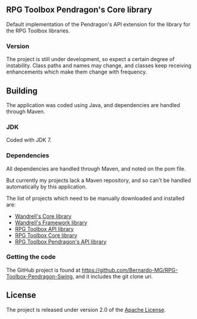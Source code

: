 ## RPG Toolbox Pendragon's Core library
Default implementation of the Pendragon's API extension for the library for the RPG Toolbox libraries.

### Version
The project is still under development, so expect a certain degree of instability. Class paths and names may change, and classes keep receiving enhancements which make them change with frequency.

## Building
The application was coded using Java, and dependencies are handled through Maven.

### JDK
Coded with JDK 7.

### Dependencies
All dependencies are handled through Maven, and noted on the pom file.

But currently my projects lack a Maven repository, and so can't be handled automatically by this application.

The list of projects which need to be manually downloaded and installed are:
* [Wandrell's Core library][]
* [Wandrell's Framework library][]
* [RPG Toolbox API library][]
* [RPG Toolbox Core library][]
* [RPG Toolbox Pendragon's API library][]

### Getting the code
The GitHub project is found at https://github.com/Bernardo-MG/RPG-Toolbox-Pendragon-Swing, and it includes the git clone uri.

## License
The project is released under version 2.0 of the [Apache License][].

[Apache License]: http://www.apache.org/licenses/LICENSE-2.0
[RPG Toolbox API library]: https://github.com/Bernardo-MG/RPG-Toolbox-API
[RPG Toolbox Core library]: https://github.com/Bernardo-MG/RPG-Toolbox-Core
[RPG Toolbox Pendragon's API library]: https://github.com/Bernardo-MG/RPG-Toolbox-Pendragon-API
[Wandrell's Core library]: https://github.com/Bernardo-MG/Wandrell-Core
[Wandrell's Framework library]: https://github.com/Bernardo-MG/Wandrell-Framework